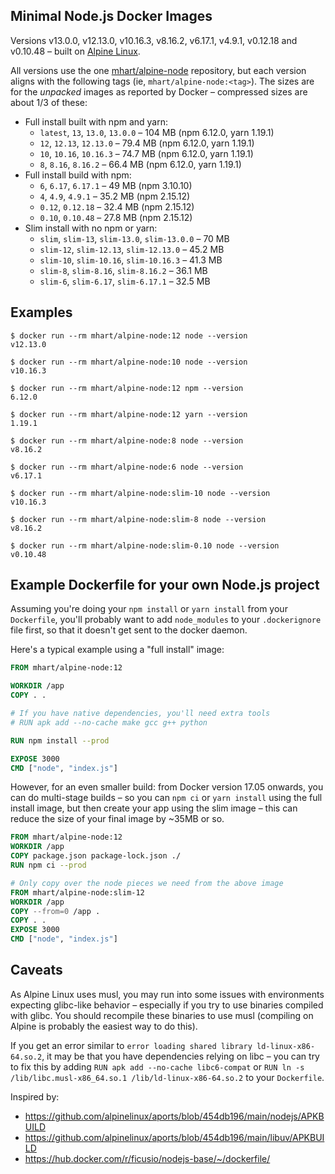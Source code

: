Minimal Node.js Docker Images
-----------------------------

Versions v13.0.0, v12.13.0, v10.16.3, v8.16.2, v6.17.1, v4.9.1, v0.12.18 and v0.10.48 –
built on [Alpine Linux](https://alpinelinux.org/).

All versions use the one [mhart/alpine-node](https://hub.docker.com/r/mhart/alpine-node/) repository,
but each version aligns with the following tags (ie, `mhart/alpine-node:<tag>`). The sizes are for the
*unpacked* images as reported by Docker – compressed sizes are about 1/3 of these:

- Full install built with npm and yarn:
  - `latest`, `13`, `13.0`, `13.0.0` – 104 MB (npm 6.12.0, yarn 1.19.1)
  - `12`, `12.13`, `12.13.0` – 79.4 MB (npm 6.12.0, yarn 1.19.1)
  - `10`, `10.16`, `10.16.3` – 74.7 MB (npm 6.12.0, yarn 1.19.1)
  - `8`, `8.16`, `8.16.2` – 66.4 MB (npm 6.12.0, yarn 1.19.1)
- Full install build with npm:
  - `6`, `6.17`, `6.17.1` – 49 MB (npm 3.10.10)
  - `4`, `4.9`, `4.9.1` – 35.2 MB (npm 2.15.12)
  - `0.12`, `0.12.18` – 32.4 MB (npm 2.15.12)
  - `0.10`, `0.10.48` – 27.8 MB (npm 2.15.12)
- Slim install with no npm or yarn:
  - `slim`, `slim-13`, `slim-13.0`, `slim-13.0.0` – 70 MB
  - `slim-12`, `slim-12.13`, `slim-12.13.0` – 45.2 MB
  - `slim-10`, `slim-10.16`, `slim-10.16.3` – 41.3 MB
  - `slim-8`, `slim-8.16`, `slim-8.16.2` – 36.1 MB
  - `slim-6`, `slim-6.17`, `slim-6.17.1` – 32.5 MB

Examples
--------

```console
$ docker run --rm mhart/alpine-node:12 node --version
v12.13.0

$ docker run --rm mhart/alpine-node:10 node --version
v10.16.3

$ docker run --rm mhart/alpine-node:12 npm --version
6.12.0

$ docker run --rm mhart/alpine-node:12 yarn --version
1.19.1

$ docker run --rm mhart/alpine-node:8 node --version
v8.16.2

$ docker run --rm mhart/alpine-node:6 node --version
v6.17.1

$ docker run --rm mhart/alpine-node:slim-10 node --version
v10.16.3

$ docker run --rm mhart/alpine-node:slim-8 node --version
v8.16.2

$ docker run --rm mhart/alpine-node:slim-0.10 node --version
v0.10.48
```

Example Dockerfile for your own Node.js project
-----------------------------------------------

Assuming you're doing your `npm install` or `yarn install` from your
`Dockerfile`, you'll probably want to add `node_modules` to your
`.dockerignore` file first, so that it doesn't get sent to the docker daemon.

Here's a typical example using a "full install" image:

```Dockerfile
FROM mhart/alpine-node:12

WORKDIR /app
COPY . .

# If you have native dependencies, you'll need extra tools
# RUN apk add --no-cache make gcc g++ python

RUN npm install --prod

EXPOSE 3000
CMD ["node", "index.js"]
```

However, for an even smaller build: from Docker version 17.05 onwards, you can
do multi-stage builds – so you can `npm ci` or `yarn install` using the
full install image, but then create your app using the slim image –
this can reduce the size of your final image by ~35MB or so.

```Dockerfile
FROM mhart/alpine-node:12
WORKDIR /app
COPY package.json package-lock.json ./
RUN npm ci --prod

# Only copy over the node pieces we need from the above image
FROM mhart/alpine-node:slim-12
WORKDIR /app
COPY --from=0 /app .
COPY . .
EXPOSE 3000
CMD ["node", "index.js"]
```

Caveats
-------

As Alpine Linux uses musl, you may run into some issues with environments
expecting glibc-like behavior – especially if you try to use binaries compiled
with glibc. You should recompile these binaries to use musl (compiling on
Alpine is probably the easiest way to do this).

If you get an error similar to `error loading shared library ld-linux-x86-64.so.2`, it may be that you have dependencies relying on libc – you can try to fix this by adding `RUN apk add --no-cache libc6-compat` or `RUN ln -s /lib/libc.musl-x86_64.so.1 /lib/ld-linux-x86-64.so.2` to your `Dockerfile`.

Inspired by:

- https://github.com/alpinelinux/aports/blob/454db196/main/nodejs/APKBUILD
- https://github.com/alpinelinux/aports/blob/454db196/main/libuv/APKBUILD
- https://hub.docker.com/r/ficusio/nodejs-base/~/dockerfile/
